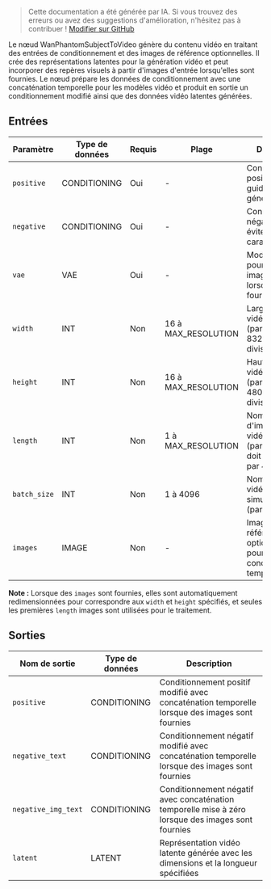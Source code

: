 > Cette documentation a été générée par IA. Si vous trouvez des erreurs ou avez des suggestions d'amélioration, n'hésitez pas à contribuer ! [Modifier sur GitHub](https://github.com/Comfy-Org/embedded-docs/blob/main/comfyui_embedded_docs/docs/WanPhantomSubjectToVideo/fr.md)

Le nœud WanPhantomSubjectToVideo génère du contenu vidéo en traitant des entrées de conditionnement et des images de référence optionnelles. Il crée des représentations latentes pour la génération vidéo et peut incorporer des repères visuels à partir d'images d'entrée lorsqu'elles sont fournies. Le nœud prépare les données de conditionnement avec une concaténation temporelle pour les modèles vidéo et produit en sortie un conditionnement modifié ainsi que des données vidéo latentes générées.

## Entrées

| Paramètre | Type de données | Requis | Plage | Description |
|-----------|-----------|----------|-------|-------------|
| `positive` | CONDITIONING | Oui | - | Conditionnement positif pour guider la génération vidéo |
| `negative` | CONDITIONING | Oui | - | Conditionnement négatif pour éviter certaines caractéristiques |
| `vae` | VAE | Oui | - | Modèle VAE pour encoder les images lorsqu'elles sont fournies |
| `width` | INT | Non | 16 à MAX_RESOLUTION | Largeur de la vidéo en pixels (par défaut : 832, doit être divisible par 16) |
| `height` | INT | Non | 16 à MAX_RESOLUTION | Hauteur de la vidéo en pixels (par défaut : 480, doit être divisible par 16) |
| `length` | INT | Non | 1 à MAX_RESOLUTION | Nombre d'images dans la vidéo générée (par défaut : 81, doit être divisible par 4) |
| `batch_size` | INT | Non | 1 à 4096 | Nombre de vidéos à générer simultanément (par défaut : 1) |
| `images` | IMAGE | Non | - | Images de référence optionnelles pour le conditionnement temporel |

**Note :** Lorsque des `images` sont fournies, elles sont automatiquement redimensionnées pour correspondre aux `width` et `height` spécifiés, et seules les premières `length` images sont utilisées pour le traitement.

## Sorties

| Nom de sortie | Type de données | Description |
|-------------|-----------|-------------|
| `positive` | CONDITIONING | Conditionnement positif modifié avec concaténation temporelle lorsque des images sont fournies |
| `negative_text` | CONDITIONING | Conditionnement négatif modifié avec concaténation temporelle lorsque des images sont fournies |
| `negative_img_text` | CONDITIONING | Conditionnement négatif avec concaténation temporelle mise à zéro lorsque des images sont fournies |
| `latent` | LATENT | Représentation vidéo latente générée avec les dimensions et la longueur spécifiées |

